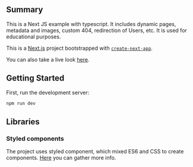 ## Summary

This is a Next JS example with typescript. It includes dynamic pages, metadata and images, custom 404, redirection of Users, etc. It is used for educational purposes.

This is a [Next.js](https://nextjs.org/) project bootstrapped with [`create-next-app`](https://github.com/vercel/next.js/tree/canary/packages/create-next-app).

You can also take a live look [here](https://next-typescript-example-neon.vercel.app/).

## Getting Started

First, run the development server:

```bash
npm run dev
```

## Libraries

### Styled components

The project uses styled component, which mixed ES6 and CSS to create components. [Here](https://styled-components.com/) you can gather more info.
